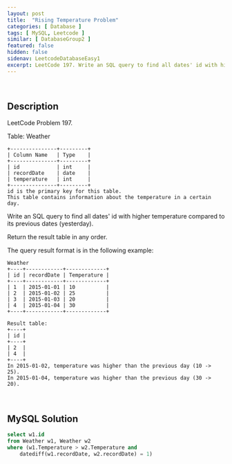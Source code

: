 ```yaml
---
layout: post
title:  "Rising Temperature Problem"
categories: [ Database ]
tags: [ MySQL, Leetcode ]
similar: [ DatabaseGroup2 ]
featured: false
hidden: false
sidenav: LeetcodeDatabaseEasy1
excerpt: LeetCode 197. Write an SQL query to find all dates' id with higher temperature compared to its previous dates (yesterday).
---
```


<br />

## Description

LeetCode Problem 197. 

Table: Weather

```
+---------------+---------+
| Column Name   | Type    |
+---------------+---------+
| id            | int     |
| recordDate    | date    |
| temperature   | int     |
+---------------+---------+
id is the primary key for this table.
This table contains information about the temperature in a certain day.
```

Write an SQL query to find all dates' id with higher temperature compared to its previous dates (yesterday).

Return the result table in any order.

The query result format is in the following example:

```
Weather
+----+------------+-------------+
| id | recordDate | Temperature |
+----+------------+-------------+
| 1  | 2015-01-01 | 10          |
| 2  | 2015-01-02 | 25          |
| 3  | 2015-01-03 | 20          |
| 4  | 2015-01-04 | 30          |
+----+------------+-------------+

Result table:
+----+
| id |
+----+
| 2  |
| 4  |
+----+
In 2015-01-02, temperature was higher than the previous day (10 -> 25).
In 2015-01-04, temperature was higher than the previous day (30 -> 20).
```

<br />

## MySQL Solution


```sql
select w1.id
from Weather w1, Weather w2
where (w1.Temperature > w2.Temperature and 
	datediff(w1.recordDate, w2.recordDate) = 1)
```
